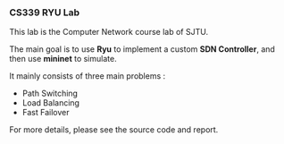 ### CS339 RYU Lab

This lab is the Computer Network course lab of SJTU.

The  main goal is to use **Ryu** to implement a custom **SDN Controller**, and then use **mininet** to simulate.

It mainly consists of three main problems :

- Path Switching
- Load Balancing 
- Fast Failover

For more details, please see the source code and report.

